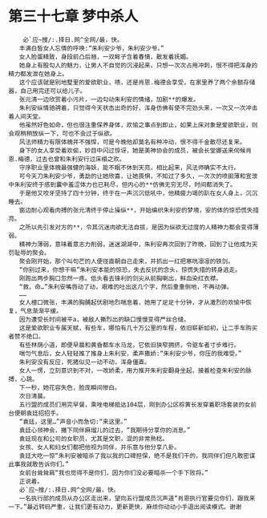# 第三十七章 梦中杀人
        必`应~搜/:.择日.网^全网/最，快。
       丰满白皙女人忘情的呼唤:“朱利安少爷，朱利安少爷。”
       女人脸蛋精致，身段前凸后翘，一双眸子含着春情，散发着抚媚。
       她身上有股勾人的魅力，让男人不自觉的沉浸起来，只想一次次占用冲刺，恨不得把浑身的精力都发泄在她身上。
       这个应该就是别地墅里的爱欲职业，啧，还是肖恩.梅德会享受，在家里养了两个余额存储器，自己用完还可以给儿子。
       张元清一边欣赏着小污片，一边勾动朱利安的情绪，加剧**的爆发。
       朱利安纵情驰骋着，只觉得今天状态出奇的好，浑身仿佛有使不完劲头来，一次又一次冲击着人间天堂。
       他虽然好色如命，但也很注重保养身体，欢愉之事点到即止，如果上床对象是爱欲职业，则会观稍稍放纵一下，可也不会过于纵欲。
       风法师精力有限体魄并不强悍，可是今晚他却莫名有种冲动，恨不得千金散尽还复来。
       身下的女人享受着欢偷，妙目中闪过惊讶，她是美神协会的成员，被会长堂娜送来伺候肖恩.梅德，过去也曾和朱利安行过床榻之欢。
       守序职业里体魄最强健的海妖，能不眠不休到天亮，相比起来，风法师确实不太行。
       可今天刀朱利安少爷，勇勐的让她欣喜，让她畏惧，不知过了多久，一次次的喷田薄和宣泄中朱利安终于感到囊中羞涩体力也已耗尽，但内心的**仿佛无穷无尽，时间都消失了。
       于是他又咬牙坚持了四十分钟，终于在一声沉沉低吼中，他精疲力竭的趴在女人身上，沉沉睡去。
       窗边耐心观看肉搏的张元清终于停止操纵**，开始编织朱利安的梦境，安的体的惊恐慌失措亮。
       之所以先引发对方的**，令其沉迷肉欲无法自拔，是因为纵欲无过度的人精神力都会变得薄弱。
       精神力薄弱，意味着意志力削弱，迷迷湖湖中，朱利安再次回到了昨晚，回到了让他成为天罚耻辱的聚会。
       聚会刚开始，那个叫句芒的人便径直朝自己走来，并抓出一红把寒咣凛凛的铁剑。
       “你别过来，你想干嘛”朱利安本能的惊恐，失去反抗的念头，惊慌失措的转身逃走。
       刚跑出两步胸口忽然一疼。低头看去锋利的剑尖从前胸喇出，鲜血染红衣襟。
       “救，命…”朱利安嘴唇动了动，艰难的吐出这几个字，然后重重倒地，不再动弹。
       ……
       女人檀口微张，丰满的胸脯起伏剧地烈喘息着，她用了足足十分钟，才从激烈的欢愉中恢复，气息渐渐平缓。
       因为遭受长时间被平a，被敌人撕烈出的缺口慢慢变得严丝合缝。
       这是爱欲职业专属天赋，有些车，哪怕有几十万公里的车程，依旧崭新如初，让二手车购买者赞不绝口。
       有些林荫小道，即便早晨和黄昏都车水马龙，它依旧狭窄拥挤，令驱车者寸步难行。
       喘匀气息后，女人轻轻推了推身上朱利安，柔声撒娇:“朱利安少爷，你压的我难受。”
       朱利安没有反应，死猪似见一动不动，浑身僵直。
       女人一愣，立刻意识到不对，一改娇柔，用力推开朱利安翻身坐起，接着检查朱利安的脉搏，心跳。
       下一秒，她花容失色，脸庞瞬间惨白。
       次日清晨。
       五行盟的成员们用完早餐，乘唑电梯抵达104层，刚到办公区棕黄长发穿着职场套装的女前台便朝袁廷招招手。
       “袁廷，这里…”声音小而急切:“来这里。”
       袁廷心领神会，撇下同伴麻熘儿的过去，“我期待分享你的消息。”
       袁廷现在和公司的女职员，尤其是文职，混的非常熟稔。
       女孩、女人和妇女们都把他视为同伴，并乐意与他分享八卦。
       袁廷大吃一惊“朱利安被暗杀了我以我的口碑担保，绝不是我们干的，我同伴们但凡敢密谋此事我就敢告诉你们。”
       女前台耸耸肩“我也觉得不是你们，因为你们没必要暗杀一个手下败将。”
       正说着。
       必`应~搜/:.择日.网^全网/最，快。
       一名执行部的成员从办公区走出来，望向五行盟成员沉声道“肖恩执行官要见你们，跟我来一下。”最近转码严重，让我们更有动力，更新更快，麻烦你动动小手退出阅读模式。谢谢